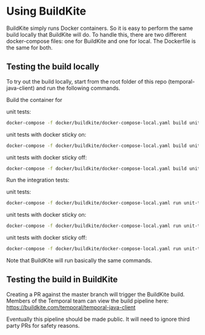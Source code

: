 # Using BuildKite

BuildKite simply runs Docker containers. So it is easy to perform the 
same build locally that BuildKite will do. To handle this, there are 
two different docker-compose files: one for BuildKite and one for local.
The Dockerfile is the same for both. 

## Testing the build locally
To try out the build locally, start from the root folder of this repo 
(temporal-java-client) and run the following commands.

Build the container for 

unit tests:
```bash
docker-compose -f docker/buildkite/docker-compose-local.yaml build unit-test-test-service
```

unit tests with docker sticky on:
```bash
docker-compose -f docker/buildkite/docker-compose-local.yaml build unit-test-docker-sticky-on
```

unit tests with docker sticky off:
```bash
docker-compose -f docker/buildkite/docker-compose-local.yaml build unit-test-docker-sticky-off
```

Run the integration tests:

unit tests:
```bash
docker-compose -f docker/buildkite/docker-compose-local.yaml run unit-test-test-service
```

unit tests with docker sticky on:
```bash
docker-compose -f docker/buildkite/docker-compose-local.yaml run unit-test-docker-sticky-on
```

unit tests with docker sticky off:
```bash
docker-compose -f docker/buildkite/docker-compose-local.yaml run unit-test-docker-sticky-off
```

Note that BuildKite will run basically the same commands.

## Testing the build in BuildKite
Creating a PR against the master branch will trigger the BuildKite
build. Members of the Temporal team can view the build pipeline here:
https://buildkite.com/temporal/temporal-java-client

Eventually this pipeline should be made public. It will need to ignore 
third party PRs for safety reasons.
